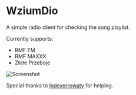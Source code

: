 # WziumDio

A simple radio client for checking the song playlist.

Currently supports:
  - RMF FM
  - RMF MAXXX
  - Złote Przeboje

![Screenshot](https://i.imgur.com/xypeIku.png)

Special thanks to [Indexerrowaty](https://github.com/Indexerrowaty) for helping.
